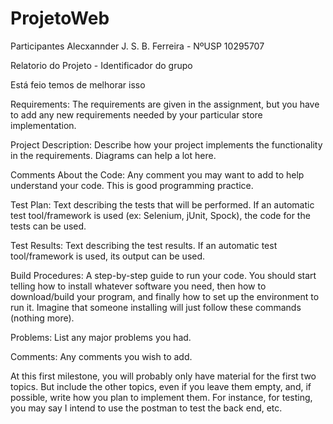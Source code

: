 # ProjetoWeb

Participantes
Alecxannder J. S. B. Ferreira - NºUSP 10295707

Relatorio do Projeto - Identificador do grupo

Está feio temos de melhorar isso

Requirements: The requirements are given in the assignment, but you have to add any new requirements needed by your particular store implementation.

Project Description: Describe how your project implements the functionality in the requirements. Diagrams can help a lot here.

Comments About the Code: Any comment you may want to add to help understand your code. This is good programming practice.

Test Plan: Text describing the tests that will be performed. If an automatic test tool/framework is used (ex: Selenium, jUnit, Spock), the code for the tests can be used.

Test Results: Text describing the test results. If an automatic test tool/framework is used, its output can be used.

Build Procedures: A step-by-step guide to run your code. You should start telling how to install whatever software you need, then how to download/build your program, and finally how to set up the environment to run it. Imagine that someone installing will just follow these commands (nothing more).

Problems: List any major problems you had.

Comments: Any comments you wish to add.

At this first milestone, you will probably only have material for the first two topics. But include the other topics, even if you leave them empty, and, if possible, write how you plan to implement them. For instance, for testing, you may say I intend to use the postman to test the back end, etc.

